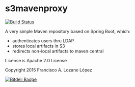 s3mavenproxy
============
[![Build Status](https://secure.travis-ci.org/flozano/s3mavenproxy.svg?branch=master)](https://travis-ci.org/flozano/s3mavenproxy)


A very simple Maven repository based on Spring Boot, which:
 - authenticates users thru LDAP
 - stores local artifacts in S3
 - redirects non-local artifacts to maven central

License is Apache 2.0 License

Copyright 2015 Francisco A. Lozano López


[![Bitdeli Badge](https://d2weczhvl823v0.cloudfront.net/flozano/s3mavenproxy/trend.png)](https://bitdeli.com/free "Bitdeli Badge")


